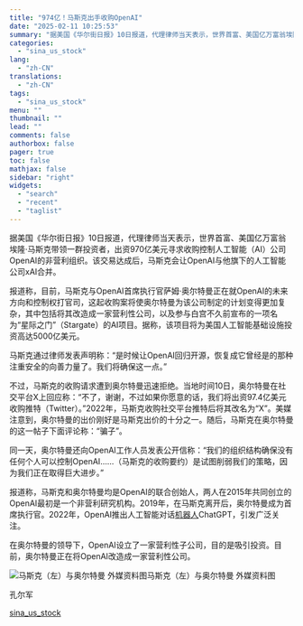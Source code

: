 ```yaml
---
title: "974亿！马斯克出手收购OpenAI"
date: "2025-02-11 10:25:53"
summary: "据美国《华尔街日报》10日报道，代理律师当天表示，世界首富、美国亿万富翁埃隆..."
categories:
  - "sina_us_stock"
lang:
  - "zh-CN"
translations:
  - "zh-CN"
tags:
  - "sina_us_stock"
menu: ""
thumbnail: ""
lead: ""
comments: false
authorbox: false
pager: true
toc: false
mathjax: false
sidebar: "right"
widgets:
  - "search"
  - "recent"
  - "taglist"
---
```


据美国《华尔街日报》10日报道，代理律师当天表示，世界首富、美国亿万富翁埃隆·马斯克带领一群投资者，出资970亿美元寻求收购控制人工智能（AI）公司OpenAI的非营利组织。该交易达成后，马斯克会让OpenAI与他旗下的人工智能公司xAI合并。

报道称，目前，马斯克与OpenAI首席执行官萨姆·奥尔特曼正在就OpenAI的未来方向和控制权打官司，这起收购案将使奥尔特曼为该公司制定的计划变得更加复杂，其中包括将其改造成一家营利性公司，以及参与白宫不久前宣布的一项名为“星际之门”（Stargate）的AI项目。据称，该项目将为美国人工智能基础设施投资高达5000亿美元。

马斯克通过律师发表声明称：“是时候让OpenAI回归开源，恢复成它曾经是的那种注重安全的向善力量了。我们将确保这一点。”

不过，马斯克的收购请求遭到奥尔特曼迅速拒绝。当地时间10日，奥尔特曼在社交平台X上回应称：“不了，谢谢，不过如果你愿意的话，我们将出资97.4亿美元收购推特（Twitter）。”2022年，马斯克收购社交平台推特后将其改名为“X”。美媒注意到，奥尔特曼的出价刚好是马斯克出价的十分之一。随后，马斯克在奥尔特曼的这一帖子下面评论称：“骗子”。

同一天，奥尔特曼还向OpenAI工作人员发表公开信称：“我们的组织结构确保没有任何个人可以控制OpenAI……（马斯克的收购要约）是试图削弱我们的策略，因为我们正在取得巨大进步。”

报道称，马斯克和奥尔特曼均是OpenAI的联合创始人，两人在2015年共同创立的OpenAI最初是一个非营利研究机构。2019年，在马斯克离开后，奥尔特曼成为首席执行官。2022年，OpenAI推出人工智能对话[机器人](https://finance.sina.com.cn/realstock/company/sz300024/nc.shtml)ChatGPT，引发广泛关注。

在奥尔特曼的领导下，OpenAI设立了一家营利性子公司，目的是吸引投资。目前，奥尔特曼正在将OpenAI改造成一家营利性公司。

![马斯克（左）与奥尔特曼 外媒资料图](//n.sinaimg.cn/spider20250211/267/w640h427/20250211/af48-e91fd3d08a300841f4caf8c6896558b7.png)马斯克（左）与奥尔特曼 外媒资料图

孔尔军

[sina_us_stock](https://finance.sina.com.cn/jjxw/2025-02-11/doc-inekanhh3430266.shtml)
